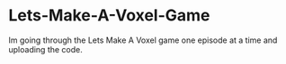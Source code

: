 # Lets-Make-A-Voxel-Game
Im going through the Lets Make A Voxel game one episode at a time and uploading the code. 
